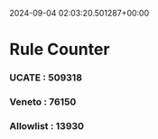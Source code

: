 2024-09-04 02:03:20.501287+00:00
# Rule Counter 
 ### UCATE : 509318

 ### Veneto : 76150

 ### Allowlist : 13930